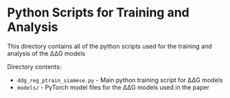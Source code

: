 # Python Scripts for Training and Analysis

This directory contains all of the python scripts used for the training and analysis of the &Delta;&Delta;G models  

Directory contents:
- `ddg_reg_ptrain_siamese.py` - Main python training script for &Delta;&Delta;G models
- `models/` - PyTorch model files for the &Delta;&Delta;G models used in the paper

